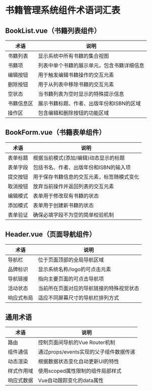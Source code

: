 # 书籍管理系统组件术语词汇表

## BookList.vue（书籍列表组件）

| 术语 | 说明 |
|------|------|
| 书籍列表 | 显示系统中所有书籍的集合视图 |
| 书籍项 | 列表中单个书籍的展示单元，包含书籍详细信息 |
| 编辑按钮 | 用于触发编辑书籍操作的交互元素 |
| 删除按钮 | 用于从列表中移除书籍的交互元素 |
| 空状态 | 当书籍列表为空时显示的特殊提示信息 |
| 书籍信息区 | 展示书籍标题、作者、出版年份和ISBN的区域 |
| 操作区 | 包含编辑和删除按钮的功能区域 |

## BookForm.vue（书籍表单组件）

| 术语 | 说明 |
|------|------|
| 表单标题 | 根据当前模式(添加/编辑)动态显示的标题 |
| 表单字段 | 包括书名、作者、出版年份和ISBN的输入项 |
| 提交按钮 | 用于保存书籍信息的交互元素，标签随模式变化 |
| 取消按钮 | 放弃当前操作并返回列表的交互元素 |
| 编辑模式 | 表单用于修改现有书籍的状态 |
| 添加模式 | 表单用于创建新书籍的状态 |
| 表单验证 | 确保必填字段不为空的简单校验机制 |

## Header.vue（页面导航组件）

| 术语 | 说明 |
|------|------|
| 导航栏 | 位于页面顶部的全局导航区域 |
| 品牌标识 | 显示系统名称/logo的可点击元素 |
| 导航链接 | 指向主要页面的可点击导航项 |
| 活动状态 | 当前所在页面对应的导航链接的特殊视觉状态 |
| 响应式布局 | 适应不同屏幕尺寸的导航栏排列方式 |

## 通用术语

| 术语 | 说明 |
|------|------|
| 路由 | 控制页面间导航的Vue Router机制 |
| 组件通信 | 通过props/events实现的父子组件数据传递 |
| 动态渲染 | 根据数据状态变化自动更新UI的特性 |
| 样式作用域 | 使用scoped属性限制的组件局部样式 |
| 响应式数据 | Vue自动跟踪变化的data属性 |